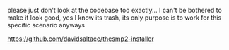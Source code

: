 please just don't look at the codebase too exactly... I can't be bothered to make it look good, yes I know its trash, its only purpose is to work for this specific scenario anyways

https://github.com/davidsaltacc/thesmp2-installer